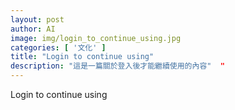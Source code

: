 ```yaml
---
layout: post
author: AI
image: img/login_to_continue_using.jpg
categories: [ '文化' ]
title: "Login to continue using"  
description: "這是一篇關於登入後才能繼續使用的內容"  "
---
```

Login to continue using